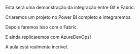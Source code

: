 Esta será uma demonstração da integração entre Git e Fabric.

Criaremos um projeto no Power BI completo e integraremos.

Depois faremos isso com o Fabric.

E ainda replicaremos com AzureDevOps!

A aula está realmente incrível.
